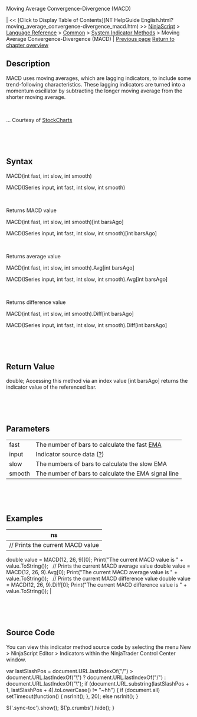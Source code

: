 ﻿










 


Moving Average Convergence-Divergence (MACD)







| &lt;&lt; [Click to Display Table of Contents](NT HelpGuide English.html?moving_average_convergence-divergence_macd.htm) &gt;&gt;
 [NinjaScript](ninjascript.htm) &gt; [Language Reference](language_reference_wip.htm) &gt; [Common](common.htm) &gt; [System Indicator Methods](indicators.htm) &gt;
Moving Average Convergence-Divergence (MACD) | [Previous page](moving_average_-_zero_lag_expo.htm)
[Return to chapter overview](indicators.htm)










Description
-----------


MACD uses moving averages, which are lagging indicators, to include some trend-following characteristics. These lagging indicators are turned into a momentum oscillator by subtracting the longer moving average from the shorter moving average. 


 


... Courtesy of [StockCharts](http://stockcharts.com/education/IndicatorAnalysis/indic_MACD1.html)


 


 


Syntax
------


MACD(int fast, int slow, int smooth)  

MACD(ISeries<double> input, int fast, int slow, int smooth)


 


Returns MACD value  

MACD(int fast, int slow, int smooth)[int barsAgo]  

MACD(ISeries<double> input, int fast, int slow, int smooth)[int barsAgo]


 


Returns average value  

MACD(int fast, int slow, int smooth).Avg[int barsAgo]  

MACD(ISeries<double> input, int fast, int slow, int smooth).Avg[int barsAgo]


 


Returns difference value  

MACD(int fast, int slow, int smooth).Diff[int barsAgo]  

MACD(ISeries<double> input, int fast, int slow, int smooth).Diff[int barsAgo]


 


 


Return Value
------------


double; Accessing this method via an index value [int barsAgo] returns the indicator value of the referenced bar.


 


 


Parameters
----------




|  |  |
| --- | --- |
| fast | The number of bars to calculate the fast [EMA](moving_average_-_exponential_e.htm) |
| input | Indicator source data ([?](valid_input_data_for_indicator.htm)) |
| slow | The numbers of bars to calculate the slow EMA |
| smooth | The number of bars to calculate the EMA signal line |



 


 


Examples
--------




| ns |
| --- |
| // Prints the current MACD value
double value = MACD(12, 26, 9)[0];
Print("The current MACD value is " + value.ToString());
 
// Prints the current MACD average value
double value = MACD(12, 26, 9).Avg[0];
Print("The current MACD average value is " + value.ToString());
 
// Prints the current MACD difference value
double value = MACD(12, 26, 9).Diff[0];
Print("The current MACD difference value is " + value.ToString()); |



 


 


Source Code
-----------


You can view this indicator method source code by selecting the menu New &gt; NinjaScript Editor &gt; Indicators within the NinjaTrader Control Center window.





 
 var lastSlashPos = document.URL.lastIndexOf("/") &gt; document.URL.lastIndexOf("\\") ? document.URL.lastIndexOf("/") : document.URL.lastIndexOf("\\");
 if (document.URL.substring(lastSlashPos + 1, lastSlashPos + 4).toLowerCase() != "~hh") {
 if (document.all) setTimeout(function() {
 nsrInit();
 }, 20);
 else nsrInit();
 }
 
 
 $('.sync-toc').show();
 $('p.crumbs').hide();
 }
 
 
 



</double></double></double></double>